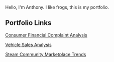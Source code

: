 Hello, I'm Anthony. I like frogs, this is my portfolio.

## Portfolio Links

[Consumer Financial Complaint Analysis](https://public.tableau.com/shared/YGW6WMY9S?:display_count=n&:origin=viz_share_link)

[Vehicle Sales Analysis](https://anlu5.github.io/Portfolio/Case_Study_Vehicle_Sales_Analysis_Report.html)

[Steam Community Marketplace Trends](https://public.tableau.com/views/Book1_17211105768170/Dashboard1?:language=en-US&publish=yes&:sid=&:redirect=auth&:display_count=n&:origin=viz_share_link)
